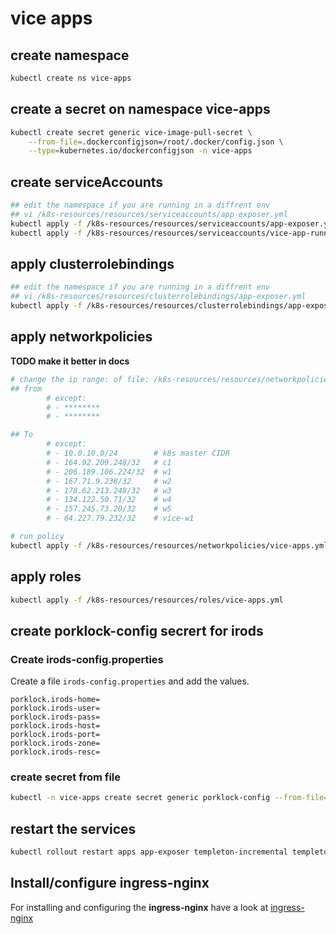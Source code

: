 # vice apps

## create namespace
```bash
kubectl create ns vice-apps
```

## create a secret on namespace vice-apps

```bash
kubectl create secret generic vice-image-pull-secret \
    --from-file=.dockerconfigjson=/root/.docker/config.json \
    --type=kubernetes.io/dockerconfigjson -n vice-apps
```

## create serviceAccounts
```bash
## edit the namespace if you are running in a diffrent env
## vi /k8s-resources/resources/serviceaccounts/app-exposer.yml
kubectl apply -f /k8s-resources/resources/serviceaccounts/app-exposer.yml
kubectl apply -f /k8s-resources/resources/serviceaccounts/vice-app-runner.yml
```

## apply clusterrolebindings
```bash
## edit the namespace if you are running in a diffrent env
## vi /k8s-resources/resources/clusterrolebindings/app-exposer.yml
kubectl apply -f /k8s-resources/resources/clusterrolebindings/app-exposer.yml
```

## apply networkpolicies
**TODO make it better in docs**

```bash
# change the ip range: of file: /k8s-resources/resources/networkpolicies/vice-apps.yml
## from 
        # except:
        # - ********
        # - ********

## To
        # except:
        # - 10.0.10.0/24        # k8s master CIDR
        # - 164.92.209.248/32   # c1 
        # - 206.189.106.224/32  # w1 
        # - 167.71.9.238/32     # w2 
        # - 178.62.213.248/32   # w3 
        # - 134.122.50.71/32    # w4
        # - 157.245.73.20/32    # w5 
        # - 64.227.79.232/32    # vice-w1 

# run policy
kubectl apply -f /k8s-resources/resources/networkpolicies/vice-apps.yml
```

## apply roles

```bash
kubectl apply -f /k8s-resources/resources/roles/vice-apps.yml
```

## create porklock-config secrert for irods

### Create irods-config.properties

Create a file `irods-config.properties` and add the values.

```properties
porklock.irods-home=
porklock.irods-user=
porklock.irods-pass=
porklock.irods-host=
porklock.irods-port=
porklock.irods-zone=
porklock.irods-resc=
```

### create secret from file

```bash
kubectl -n vice-apps create secret generic porklock-config --from-file=irods-config.properties
```

## restart the services
```bash
kubectl rollout restart apps app-exposer templeton-incremental templeton-periodic -n NAMESPACE
```

## Install/configure ingress-nginx

For installing and configuring the **ingress-nginx** have a look at [ingress-nginx](ingress-nginx.md)

